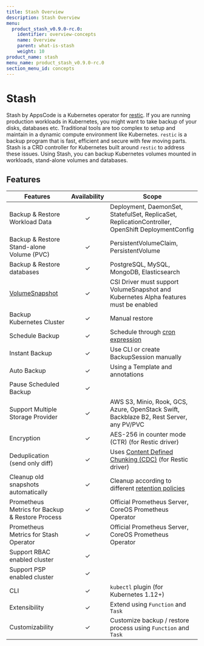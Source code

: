 ```yaml
---
title: Stash Overview
description: Stash Overview
menu:
  product_stash_v0.9.0-rc.0:
    identifier: overview-concepts
    name: Overview
    parent: what-is-stash
    weight: 10
product_name: stash
menu_name: product_stash_v0.9.0-rc.0
section_menu_id: concepts
---
```


# Stash

 Stash by AppsCode is a Kubernetes operator for [restic](https://restic.net). If you are running production workloads in Kubernetes, you might want to take backup of your disks, databases etc. Traditional tools are too complex to setup and maintain in a dynamic compute environment like Kubernetes. `restic` is a backup program that is fast, efficient and secure with few moving parts. Stash is a CRD controller for Kubernetes built around `restic` to address these issues. Using Stash, you can backup Kubernetes volumes mounted in workloads, stand-alone volumes and databases.

## Features

|                                    Features                                     | Availability |                                                                         Scope                                                                         |
| ------------------------------------------------------------------------------- | :----------: | ----------------------------------------------------------------------------------------------------------------------------------------------------- |
| Backup & Restore Workload Data                                                  |   &#10003;   | Deployment, DaemonSet, StatefulSet, ReplicaSet, ReplicationController, OpenShift DeploymentConfig                                                     |
| Backup & Restore Stand-alone Volume (PVC)                                       |   &#10003;   | PersistentVolumeClaim, PersistentVolume                                                                                                               |
| Backup & Restore databases                                                      |   &#10003;   | PostgreSQL, MySQL, MongoDB, Elasticsearch                                                                                                             |
| [VolumeSnapshot](https://kubernetes.io/docs/concepts/storage/volume-snapshots/) |   &#10003;   | CSI Driver must support VolumeSnapshot and Kubernetes Alpha features must be enabled                                                                  |
| Backup Kubernetes Cluster                                                       |   &#10003;   | Manual restore                                                                                                                                        |
| Schedule Backup                                                                 |   &#10003;   | Schedule through [cron expression](https://en.wikipedia.org/wiki/Cron)                                                                                |
| Instant Backup                                                                  |   &#10003;   | Use CLI or create BackupSession manually                                                                                                              |
| Auto Backup                                                                     |   &#10003;   | Using a Template and annotations                                                                                                                      |
| Pause Scheduled Backup                                                          |   &#10003;   |                                                                                                                                                       |
| Support Multiple Storage Provider                                               |   &#10003;   | AWS S3, Minio, Rook, GCS, Azure, OpenStack Swift,  Backblaze B2, Rest Server, any PV/PVC                                                              |
| Encryption                                                                      |   &#10003;   | AES-256 in counter mode (CTR) (for Restic driver)                                                                                                     |
| Deduplication (send only diff)                                                  |   &#10003;   | Uses [Content Defined Chunking (CDC)](https://restic.net/blog/2015-09-12/restic-foundation1-cdc) (for Restic driver)                                  |
| Cleanup old snapshots automatically                                             |   &#10003;   | Cleanup according to different [retention policies](https://restic.readthedocs.io/en/stable/060_forget.html#removing-snapshots-according-to-a-policy) |
| Prometheus Metrics for Backup & Restore Process                                 |   &#10003;   | Official Prometheus Server, CoreOS Prometheus Operator                                                                                                |
| Prometheus Metrics for Stash Operator                                           |   &#10003;   | Official Prometheus Server, CoreOS Prometheus Operator                                                                                                |
| Support RBAC enabled cluster                                                    |   &#10003;   |                                                                                                                                                       |
| Support PSP enabled cluster                                                     |   &#10003;   |                                                                                                                                                       |
| CLI                                                                             |   &#10003;   | `kubectl` plugin (for Kubernetes 1.12+)                                                                                                               |
| Extensibility                                                                   |   &#10003;   | Extend using `Function` and `Task`                                                                                                                    |
| Customizability                                                                 |   &#10003;   | Customize backup / restore process using `Function` and `Task`                                                                                        |
